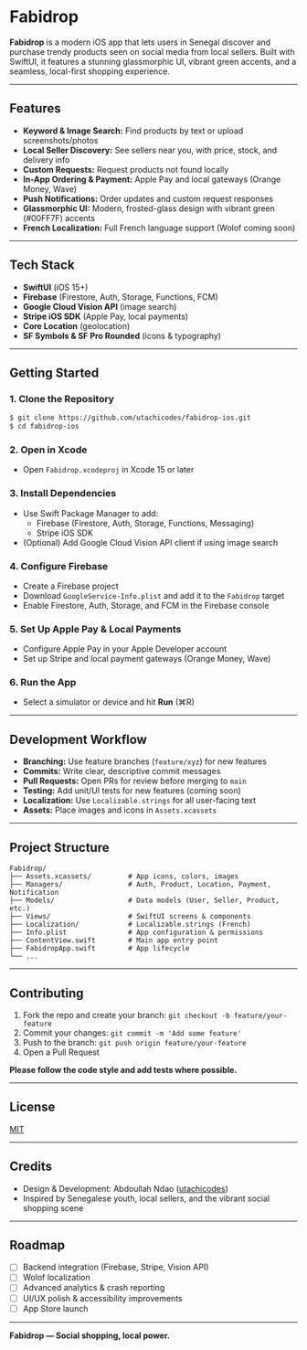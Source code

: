 # Fabidrop

**Fabidrop** is a modern iOS app that lets users in Senegal discover and purchase trendy products seen on social media from local sellers. Built with SwiftUI, it features a stunning glassmorphic UI, vibrant green accents, and a seamless, local-first shopping experience.

---

## Features

- **Keyword & Image Search:** Find products by text or upload screenshots/photos
- **Local Seller Discovery:** See sellers near you, with price, stock, and delivery info
- **Custom Requests:** Request products not found locally
- **In-App Ordering & Payment:** Apple Pay and local gateways (Orange Money, Wave)
- **Push Notifications:** Order updates and custom request responses
- **Glassmorphic UI:** Modern, frosted-glass design with vibrant green (#00FF7F) accents
- **French Localization:** Full French language support (Wolof coming soon)

---

## Tech Stack

- **SwiftUI** (iOS 15+)
- **Firebase** (Firestore, Auth, Storage, Functions, FCM)
- **Google Cloud Vision API** (image search)
- **Stripe iOS SDK** (Apple Pay, local payments)
- **Core Location** (geolocation)
- **SF Symbols & SF Pro Rounded** (icons & typography)

---

## Getting Started

### 1. Clone the Repository
```bash
$ git clone https://github.com/utachicodes/fabidrop-ios.git
$ cd fabidrop-ios
```

### 2. Open in Xcode
- Open `Fabidrop.xcodeproj` in Xcode 15 or later

### 3. Install Dependencies
- Use Swift Package Manager to add:
  - Firebase (Firestore, Auth, Storage, Functions, Messaging)
  - Stripe iOS SDK
- (Optional) Add Google Cloud Vision API client if using image search

### 4. Configure Firebase
- Create a Firebase project
- Download `GoogleService-Info.plist` and add it to the `Fabidrop` target
- Enable Firestore, Auth, Storage, and FCM in the Firebase console

### 5. Set Up Apple Pay & Local Payments
- Configure Apple Pay in your Apple Developer account
- Set up Stripe and local payment gateways (Orange Money, Wave)

### 6. Run the App
- Select a simulator or device and hit **Run** (⌘R)

---

## Development Workflow

- **Branching:** Use feature branches (`feature/xyz`) for new features
- **Commits:** Write clear, descriptive commit messages
- **Pull Requests:** Open PRs for review before merging to `main`
- **Testing:** Add unit/UI tests for new features (coming soon)
- **Localization:** Use `Localizable.strings` for all user-facing text
- **Assets:** Place images and icons in `Assets.xcassets`

---

## Project Structure

```
Fabidrop/
├── Assets.xcassets/         # App icons, colors, images
├── Managers/                # Auth, Product, Location, Payment, Notification
├── Models/                  # Data models (User, Seller, Product, etc.)
├── Views/                   # SwiftUI screens & components
├── Localization/            # Localizable.strings (French)
├── Info.plist               # App configuration & permissions
├── ContentView.swift        # Main app entry point
├── FabidropApp.swift        # App lifecycle
└── ...
```

---

## Contributing

1. Fork the repo and create your branch: `git checkout -b feature/your-feature`
2. Commit your changes: `git commit -m 'Add some feature'`
3. Push to the branch: `git push origin feature/your-feature`
4. Open a Pull Request

**Please follow the code style and add tests where possible.**

---

## License

[MIT](LICENSE)

---

## Credits

- Design & Development: Abdoullah Ndao ([utachicodes](https://github.com/utachicodes))
- Inspired by Senegalese youth, local sellers, and the vibrant social shopping scene

---

## Roadmap

- [ ] Backend integration (Firebase, Stripe, Vision API)
- [ ] Wolof localization
- [ ] Advanced analytics & crash reporting
- [ ] UI/UX polish & accessibility improvements
- [ ] App Store launch

---

**Fabidrop — Social shopping, local power.** 
